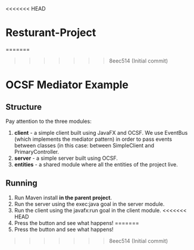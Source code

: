 <<<<<<< HEAD
# Resturant-Project
=======
>>>>>>> 8eec514 (Initial commit)
# OCSF Mediator Example

## Structure
Pay attention to the three modules:
1. **client** - a simple client built using JavaFX and OCSF. We use EventBus (which implements the mediator pattern) in order to pass events between classes (in this case: between SimpleClient and PrimaryController.
2. **server** - a simple server built using OCSF.
3. **entities** - a shared module where all the entities of the project live.

## Running
1. Run Maven install **in the parent project**.
2. Run the server using the exec:java goal in the server module.
3. Run the client using the javafx:run goal in the client module.
<<<<<<< HEAD
4. Press the button and see what happens!
=======
4. Press the button and see what happens!
>>>>>>> 8eec514 (Initial commit)
